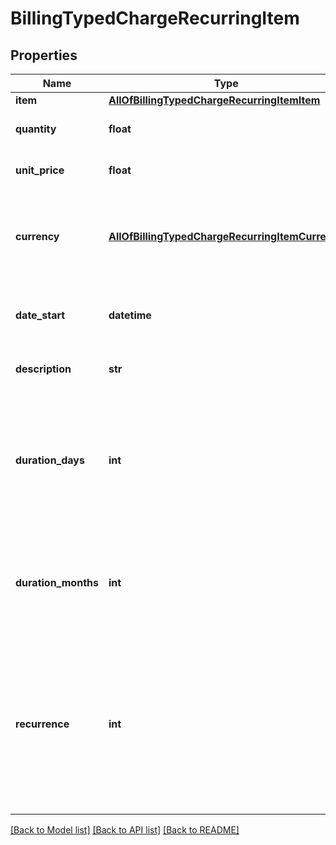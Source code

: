 # BillingTypedChargeRecurringItem

## Properties
Name | Type | Description | Notes
------------ | ------------- | ------------- | -------------
**item** | [**AllOfBillingTypedChargeRecurringItemItem**](AllOfBillingTypedChargeRecurringItemItem.md) | Item | 
**quantity** | **float** | Quantity&lt;div&gt;&lt;i&gt;Defaults to 1&lt;/i&gt;&lt;/div&gt; | [optional] 
**unit_price** | **float** | Single unit price in payment currency | [optional] 
**currency** | [**AllOfBillingTypedChargeRecurringItemCurrency**](AllOfBillingTypedChargeRecurringItemCurrency.md) | Price currency&lt;div&gt;&lt;i&gt;Leave empty for company default currency&lt;/i&gt;&lt;/div&gt; | [optional] 
**date_start** | **datetime** | First payment date&lt;div&gt;&lt;i&gt;Defaults to current date&lt;/i&gt;&lt;/div&gt; | [optional] 
**description** | **str** | Recurring record description | [optional] 
**duration_days** | **int** | Recurring duration/interval in days&lt;div&gt;&lt;i&gt;For instance, for monthly payments, specify 0. For weekly payments, specify 7.&lt;/i&gt;&lt;/div&gt; | [optional] 
**duration_months** | **int** | Recurring duration/interval in months&lt;div&gt;&lt;i&gt;For instance, for monthly payments, specify 1&lt;/i&gt;&lt;/div&gt; | [optional] 
**recurrence** | **int** | Number of recurring payments&lt;div&gt;&lt;i&gt;For instance, for 1 year of monthly payments, specify 12.  Setting this to null or 0 will result in continuous payments&lt;/i&gt;&lt;/div&gt; | [optional] 

[[Back to Model list]](../README.md#documentation-for-models) [[Back to API list]](../README.md#documentation-for-api-endpoints) [[Back to README]](../README.md)

